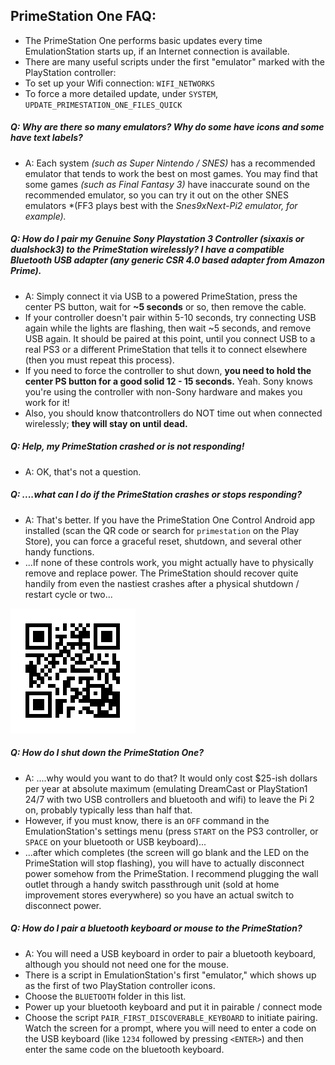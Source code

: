 ## PrimeStation One FAQ:  
* The PrimeStation One performs basic updates every time EmulationStation starts up, if an Internet connection is available.
* There are many useful scripts under the first "emulator" marked with the PlayStation controller:
* To set up your Wifi connection: `WIFI_NETWORKS` 
* To force a more detailed update,  under `SYSTEM`, `UPDATE_PRIMESTATION_ONE_FILES_QUICK`

##### Q: Why are there so many emulators?  Why do some have icons and some have text labels?
* A: Each system *(such as Super Nintendo / SNES)* has a recommended emulator that tends to work the best on most games.  You may find that some games *(such as Final Fantasy 3)* have inaccurate sound on the recommended emulator, so you can try it out on the other SNES emulators *(FF3 plays best with the *Snes9xNext-Pi2 emulator, for example).*

##### Q: How do I pair my *Genuine Sony Playstation 3 Controller* (sixaxis or dualshock3) to the PrimeStation wirelessly?  I have a compatible Bluetooth USB adapter *(any generic CSR 4.0 based adapter from Amazon Prime).*
* A: Simply connect it via USB to a powered PrimeStation, press the center PS button, wait for **~5 seconds** or so, then remove the cable.  
* If your controller doesn't pair within 5-10 seconds, try connecting USB again while the lights are flashing, then wait ~5 seconds, and remove USB again.  It should be paired at this point, until you connect USB to a real PS3 or a different PrimeStation that tells it to connect elsewhere (then you must repeat this process).
* If you need to force the controller to shut down, **you need to hold the center PS button for a good solid 12 - 15 seconds.**  Yeah.  Sony knows you're using the controller with non-Sony hardware and makes you work for it!
* Also, you should know thatcontrollers do NOT time out when connected wirelessly; **they will stay on until dead.**

##### Q: Help, my PrimeStation crashed or is not responding!
* A: OK, that's not a question.

##### Q: ....what can I do if the PrimeStation crashes or stops responding?
* A: That's better.  If you have the PrimeStation One Control Android app installed (scan the QR code or search for `primestation` on the Play Store), you can force a graceful reset, shutdown, and several other handy functions.  
* ...If none of these controls work, you might actually have to physically remove and replace power.  The PrimeStation should recover quite handily from even the nastiest crashes after a physical shutdown / restart cycle or two...

[![QR Code For Play Store](https://raw.githubusercontent.com/free5ty1e/primestationone-control-android/master/app/src/main/res/drawable-nodpi/qrcode.png)](https://play.google.com/store/apps/details?id=com.chrisprime.primestationonecontrol)

##### Q: How do I shut down the PrimeStation One?
* A: ....why would you want to do that?  It would only cost $25-ish dollars per year at absolute maximum (emulating DreamCast or PlayStation1 24/7 with two USB controllers and bluetooth and wifi) to leave the Pi 2 on, probably typically less than half that.
* However, if you must know, there is an `OFF` command in the EmulationStation's settings menu (press `START` on the PS3 controller, or `SPACE` on your bluetooth or USB keyboard)...
* ...after which completes (the screen will go blank and the LED on the PrimeStation will stop flashing), you will have to actually disconnect power somehow from the PrimeStation.  I recommend plugging the wall outlet through a handy switch passthrough unit (sold at home improvement stores everywhere) so you have an actual switch to disconnect power.  

##### Q: How do I pair a bluetooth keyboard or mouse to the PrimeStation? 
* A: You will need a USB keyboard in order to pair a bluetooth keyboard, although you should not need one for the mouse.  
* There is a script in EmulationStation's first "emulator," which shows up as the first of two PlayStation controller icons.  
* Choose the `BLUETOOTH` folder in this list.
* Power up your bluetooth keyboard and put it in pairable / connect mode
* Choose the script `PAIR_FIRST_DISCOVERABLE_KEYBOARD` to initiate pairing.  Watch the screen for a prompt, where you will need to enter a code on the USB keyboard (like `1234` followed by pressing `<ENTER>`) and then enter the same code on the bluetooth keyboard.
